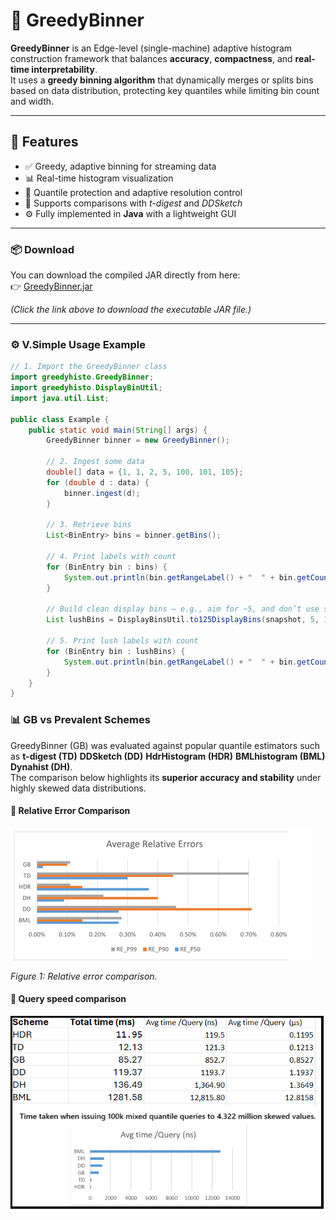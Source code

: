 # 🧠 GreedyBinner

**GreedyBinner** is an Edge-level (single-machine) adaptive histogram construction framework that balances **accuracy**, **compactness**, and **real-time interpretability**.  
It uses a **greedy binning algorithm** that dynamically merges or splits bins based on data distribution, protecting key quantiles while limiting bin count and width.

---

## 🚀 Features

- ✅ Greedy, adaptive binning for streaming data  
- 📊 Real-time histogram visualization  
- 🎯 Quantile protection and adaptive resolution control  
- 🧮 Supports comparisons with *t-digest* and *DDSketch*  
- ⚙️ Fully implemented in **Java** with a lightweight GUI

---

### 📦 Download

You can download the compiled JAR directly from here:  
👉 [GreedyBinner.jar](https://github.com/faisalbahadurhu-hue/GreedyBinnerProject/raw/main/GreedyBinner.jar)

*(Click the link above to download the executable JAR file.)*

---

### ⚙️ V.Simple Usage Example

```java
// 1. Import the GreedyBinner class
import greedyhisto.GreedyBinner;
import greedyhisto.DisplayBinUtil;
import java.util.List;

public class Example {
    public static void main(String[] args) {
        GreedyBinner binner = new GreedyBinner();

        // 2. Ingest some data
        double[] data = {1, 1, 2, 5, 100, 101, 105};
        for (double d : data) {
            binner.ingest(d);
        }

        // 3. Retrieve bins
        List<BinEntry> bins = binner.getBins();

        // 4. Print labels with count
        for (BinEntry bin : bins) {
            System.out.println(bin.getRangeLabel() + "  " + bin.getCount());
        }

        // Build clean display bins — e.g., aim for ~5, and don’t use step < 10
        List lushBins = DisplayBinsUtil.to125DisplayBins(snapshot, 5, 10);

        // 5. Print lush labels with count
        for (BinEntry bin : lushBins) {
            System.out.println(bin.getRangeLabel() + "  " + bin.getCount());
        }
    }
}
```

### 📊 GB vs Prevalent Schemes

GreedyBinner (GB) was evaluated against popular quantile estimators such as **t-digest (TD)**  **DDSketch (DD)** **HdrHistogram (HDR)** **BMLhistogram (BML)** **Dynahist (DH)**.  
The comparison below highlights its **superior accuracy and stability** under highly skewed data distributions.

#### 🧪 Relative Error Comparison   

![Relative Error Comparison](https://github.com/faisalbahadurhu/GreedyBinnerProject/blob/main/image.png)

*Figure 1: Relative error comparison.*
#### 🧪 Query speed comparison   

![Relative Error Comparison](https://github.com/faisalbahadurhu/GreedyBinnerProject/blob/main/quantilequeryPerformance.png)


